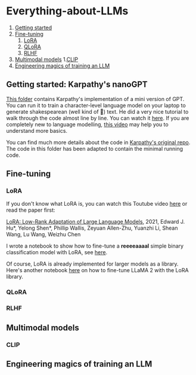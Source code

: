 # Everything-about-LLMs

1. [Getting started](##Getting_started:_Karpathy's_nanoGPT)
2. [Fine-tuning](##Fine-tuning)
    1. [LoRA](###LoRA)
    2. [QLoRA](###QLoRA)
    3. [RLHF](###RLHF)
4. [Multimodal models](##Multimodal_models)
    1.[CLIP](###CLIP) 
3. [Engineering magics of training an LLM](##Engineering_magics_of_training_an_LLM)

## Getting started: Karpathy's nanoGPT
[This folder](./karpathys_gpt) contains Karpathy's implementation of a mini version of GPT. 
You can run it to train a character-level language model on your laptop to generate shakespearean (well kind of :see_no_evil:) text.
He did a very nice tutorial to walk through the code almost line by line. 
You can watch it [here](https://www.youtube.com/watch?v=kCc8FmEb1nY).
If you are completely new to language modelling, [this video](https://www.youtube.com/watch?v=PaCmpygFfXo) may help you to understand more basics.

You can find much more details about the code in [Karpathy's original repo](https://github.com/karpathy/nanoGPT/tree/master#install). 
The code in this folder has been adapted to contain the minimal running code. 


## Fine-tuning
### LoRA

If you don't know what LoRA is, you can watch this Toutube video [here](https://www.youtube.com/watch?v=dA-NhCtrrVE) or
read the paper first: 

[LoRA: Low-Rank Adaptation of Large Language Models](https://arxiv.org/abs/2106.09685), 2021,
Edward J. Hu*, Yelong Shen*, Phillip Wallis, Zeyuan Allen-Zhu, Yuanzhi Li, Shean Wang, Lu Wang, Weizhu Chen

I wrote a notebook to show how to fine-tune a **reeeeaaaal** simple binary classification model with LoRA, see [here](./LoRA.ipynb).

Of course, LoRA is already implemented for larger models as a library.  Here's another notebook [here](./LoRA_for_LLMs.ipynb) on how to fine-tune LLaMA 2 with the LoRA library.

### QLoRA

### RLHF

## Multimodal models

### CLIP

## Engineering magics of training an LLM
